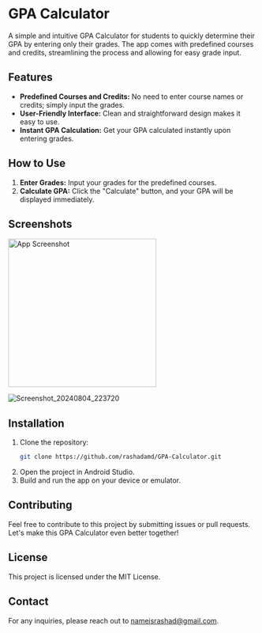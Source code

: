 # GPA Calculator

A simple and intuitive GPA Calculator for students to quickly determine their GPA by entering only their grades. The app comes with predefined courses and credits, streamlining the process and allowing for easy grade input.

## Features

- **Predefined Courses and Credits:** No need to enter course names or credits; simply input the grades.
- **User-Friendly Interface:** Clean and straightforward design makes it easy to use.
- **Instant GPA Calculation:** Get your GPA calculated instantly upon entering grades.

## How to Use

1. **Enter Grades:** Input your grades for the predefined courses.
2. **Calculate GPA:** Click the "Calculate" button, and your GPA will be displayed immediately.

## Screenshots 


<img src="https://github.com/user-attachments/assets/0b8fa298-ee85-4f15-90dc-8e7ed2e4e09e" alt="App Screenshot" width="300"/>

![Screenshot_20240804_223720](https://github.com/user-attachments/assets/0b8fa298-ee85-4f15-90dc-8e7ed2e4e09e)



## Installation

1. Clone the repository:
   ```bash
   git clone https://github.com/rashadamd/GPA-Calculator.git
   ```
2. Open the project in Android Studio.
3. Build and run the app on your device or emulator.

## Contributing

Feel free to contribute to this project by submitting issues or pull requests. Let's make this GPA Calculator even better together!

## License

This project is licensed under the MIT License.

## Contact

For any inquiries, please reach out to [nameisrashad@gmail.com](mailto:nameisrashad@gmail.com).
